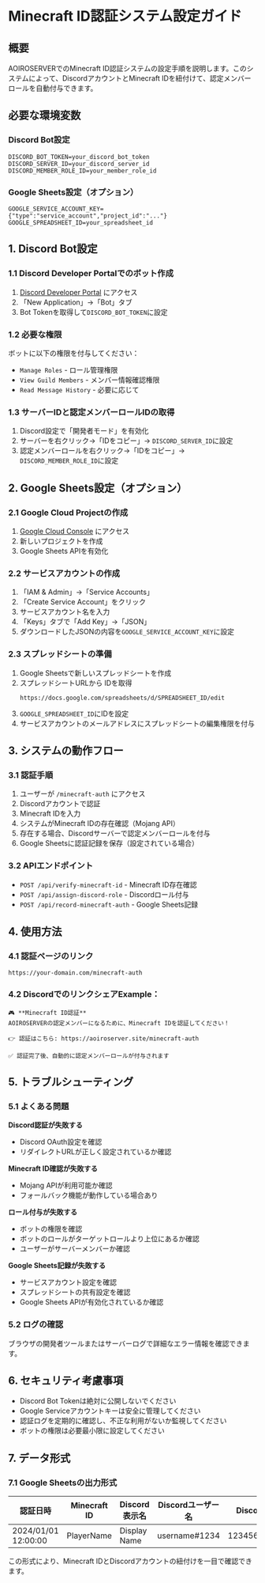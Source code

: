 # Minecraft ID認証システム設定ガイド

## 概要
AOIROSERVERでのMinecraft ID認証システムの設定手順を説明します。このシステムによって、DiscordアカウントとMinecraft IDを紐付けて、認定メンバーロールを自動付与できます。

## 必要な環境変数

### Discord Bot設定
```env
DISCORD_BOT_TOKEN=your_discord_bot_token
DISCORD_SERVER_ID=your_discord_server_id
DISCORD_MEMBER_ROLE_ID=your_member_role_id
```

### Google Sheets設定（オプション）
```env
GOOGLE_SERVICE_ACCOUNT_KEY={"type":"service_account","project_id":"..."}
GOOGLE_SPREADSHEET_ID=your_spreadsheet_id
```

## 1. Discord Bot設定

### 1.1 Discord Developer Portalでのボット作成
1. [Discord Developer Portal](https://discord.com/developers/applications) にアクセス
2. 「New Application」→「Bot」タブ
3. Bot Tokenを取得して`DISCORD_BOT_TOKEN`に設定

### 1.2 必要な権限
ボットに以下の権限を付与してください：
- `Manage Roles` - ロール管理権限
- `View Guild Members` - メンバー情報確認権限
- `Read Message History` - 必要に応じて

### 1.3 サーバーIDと認定メンバーロールIDの取得
1. Discord設定で「開発者モード」を有効化
2. サーバーを右クリック→「IDをコピー」→ `DISCORD_SERVER_ID`に設定
3. 認定メンバーロールを右クリック→「IDをコピー」→ `DISCORD_MEMBER_ROLE_ID`に設定

## 2. Google Sheets設定（オプション）

### 2.1 Google Cloud Projectの作成
1. [Google Cloud Console](https://console.cloud.google.com/) にアクセス
2. 新しいプロジェクトを作成
3. Google Sheets APIを有効化

### 2.2 サービスアカウントの作成
1. 「IAM & Admin」→「Service Accounts」
2. 「Create Service Account」をクリック
3. サービスアカウント名を入力
4. 「Keys」タブで「Add Key」→「JSON」
5. ダウンロードしたJSONの内容を`GOOGLE_SERVICE_ACCOUNT_KEY`に設定

### 2.3 スプレッドシートの準備
1. Google Sheetsで新しいスプレッドシートを作成
2. スプレッドシートURLから IDを取得
   ```
   https://docs.google.com/spreadsheets/d/SPREADSHEET_ID/edit
   ```
3. `GOOGLE_SPREADSHEET_ID`にIDを設定
4. サービスアカウントのメールアドレスにスプレッドシートの編集権限を付与

## 3. システムの動作フロー

### 3.1 認証手順
1. ユーザーが `/minecraft-auth` にアクセス
2. Discordアカウントで認証
3. Minecraft IDを入力
4. システムがMinecraft IDの存在確認（Mojang API）
5. 存在する場合、Discordサーバーで認定メンバーロールを付与
6. Google Sheetsに認証記録を保存（設定されている場合）

### 3.2 APIエンドポイント
- `POST /api/verify-minecraft-id` - Minecraft ID存在確認
- `POST /api/assign-discord-role` - Discordロール付与
- `POST /api/record-minecraft-auth` - Google Sheets記録

## 4. 使用方法

### 4.1 認証ページのリンク
```
https://your-domain.com/minecraft-auth
```

### 4.2 DiscordでのリンクシェアExample：
```
🎮 **Minecraft ID認証**
AOIROSERVERの認定メンバーになるために、Minecraft IDを認証してください！

👉 認証はこちら: https://aoiroserver.site/minecraft-auth

✅ 認証完了後、自動的に認定メンバーロールが付与されます
```

## 5. トラブルシューティング

### 5.1 よくある問題

**Discord認証が失敗する**
- Discord OAuth設定を確認
- リダイレクトURLが正しく設定されているか確認

**Minecraft ID確認が失敗する**
- Mojang APIが利用可能か確認
- フォールバック機能が動作している場合あり

**ロール付与が失敗する**
- ボットの権限を確認
- ボットのロールがターゲットロールより上位にあるか確認
- ユーザーがサーバーメンバーか確認

**Google Sheets記録が失敗する**
- サービスアカウント設定を確認
- スプレッドシートの共有設定を確認
- Google Sheets APIが有効化されているか確認

### 5.2 ログの確認
ブラウザの開発者ツールまたはサーバーログで詳細なエラー情報を確認できます。

## 6. セキュリティ考慮事項

- Discord Bot Tokenは絶対に公開しないでください
- Google Serviceアカウントキーは安全に管理してください
- 認証ログを定期的に確認し、不正な利用がないか監視してください
- ボットの権限は必要最小限に設定してください

## 7. データ形式

### 7.1 Google Sheetsの出力形式
| 認証日時 | Minecraft ID | Discord表示名 | Discordユーザー名 | Discord User ID |
|---------|-------------|-------------|-----------------|-----------------|
| 2024/01/01 12:00:00 | PlayerName | Display Name | username#1234 | 123456789012345 |

この形式により、Minecraft IDとDiscordアカウントの紐付けを一目で確認できます。

